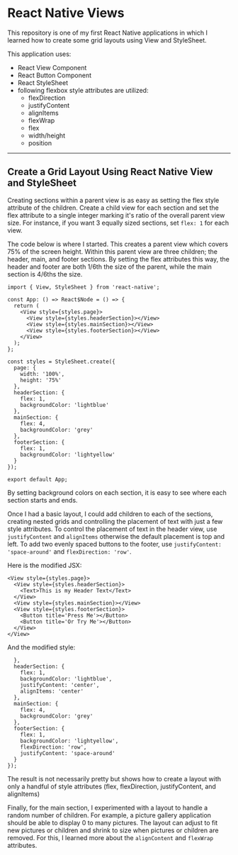 # React Native Views
This repository is one of my first React Native applications in which I learned how to create some grid layouts using View and StyleSheet.

This application uses:
* React View Component
* React Button Component
* React StyleSheet
* following flexbox style attributes are utilized:
  * flexDirection
  * justifyContent
  * alignItems
  * flexWrap
  * flex
  * width/height
  * position
-----

## Create a Grid Layout Using React Native View and StyleSheet
Creating sections within a parent view is as easy as setting the flex style attribute of the children. Create a child view for each section and set the flex attribute to a single integer marking it's ratio of the overall parent view size.  For instance, if you want 3 equally sized sections, set `flex: 1` for each view.

The code below is where I started.  This creates a parent view which covers 75% of the screen height.  Within this parent view are three children; the header, main, and footer sections.  By setting the flex attributes this way, the header and footer are both 1/6th the size of the parent, while the main section is 4/6ths the size.

```import React from 'react';
import { View, StyleSheet } from 'react-native';

const App: () => React$Node = () => {
  return (
    <View style={styles.page}>
      <View style={styles.headerSection}></View>
      <View style={styles.mainSection}></View>
      <View style={styles.footerSection}></View>
    </View>
  );
};

const styles = StyleSheet.create({
  page: {
    width: '100%',
    height: '75%'
  },
  headerSection: {
    flex: 1,
    backgroundColor: 'lightblue'
  },
  mainSection: {
    flex: 4,
    backgroundColor: 'grey'
  },
  footerSection: {
    flex: 1,
    backgroundColor: 'lightyellow'
  }
});

export default App;
```
By setting background colors on each section, it is easy to see where each section starts and ends.

Once I had a basic layout, I could add children to each of the sections, creating nested grids and controlling the placement of text with just a few style attributes. To control the placement of text in the header view, use `justifyContent` and `alignItems` otherwise the default placement is top and left. To add two evenly spaced buttons to the footer, use `justifyContent: 'space-around'` and `flexDirection: 'row'`.

Here is the modified JSX:
``` 
<View style={styles.page}>
  <View style={styles.headerSection}>
    <Text>This is my Header Text</Text>
  </View>
  <View style={styles.mainSection}></View>
  <View style={styles.footerSection}>
    <Button title='Press Me'></Button>
    <Button title='Or Try Me'></Button>
  </View>
</View>
```
And the modified style:
```
  },
  headerSection: {
    flex: 1,
    backgroundColor: 'lightblue',
    justifyContent: 'center',
    alignItems: 'center'
  },
  mainSection: {
    flex: 4,
    backgroundColor: 'grey'
  },
  footerSection: {
    flex: 1,
    backgroundColor: 'lightyellow',
    flexDirection: 'row',
    justifyContent: 'space-around'
  }
});
```
The result is not necessarily pretty but shows how to create a layout with only a handful of style attributes (flex, flexDirection, justifyContent, and alignItems)

Finally, for the main section, I experimented with a layout to handle a random number of children.  For example, a picture gallery application should be able to display 0 to many pictures.  The layout can adjust to fit new pictures or children and shrink to size when pictures or children are removed. For this, I learned more about the `alignContent` and `flexWrap` attributes.
